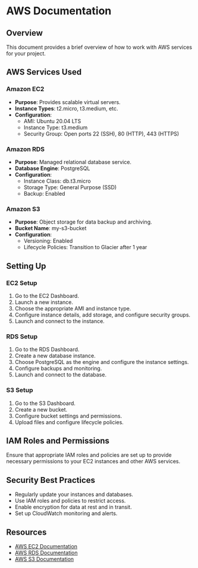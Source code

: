 # AWS Documentation

## Overview

This document provides a brief overview of how to work with AWS services for your project.

## AWS Services Used


### Amazon EC2

- **Purpose**: Provides scalable virtual servers.
- **Instance Types**: t2.micro, t3.medium, etc.
- **Configuration**: 
  - AMI: Ubuntu 20.04 LTS
  - Instance Type: t3.medium
  - Security Group: Open ports 22 (SSH), 80 (HTTP), 443 (HTTPS)

### Amazon RDS

- **Purpose**: Managed relational database service.
- **Database Engine**: PostgreSQL
- **Configuration**:
  - Instance Class: db.t3.micro
  - Storage Type: General Purpose (SSD)
  - Backup: Enabled

### Amazon S3

- **Purpose**: Object storage for data backup and archiving.
- **Bucket Name**: my-s3-bucket
- **Configuration**:
  - Versioning: Enabled
  - Lifecycle Policies: Transition to Glacier after 1 year

## Setting Up

### EC2 Setup

1. Go to the EC2 Dashboard.
2. Launch a new instance.
3. Choose the appropriate AMI and instance type.
4. Configure instance details, add storage, and configure security groups.
5. Launch and connect to the instance.

### RDS Setup

1. Go to the RDS Dashboard.
2. Create a new database instance.
3. Choose PostgreSQL as the engine and configure the instance settings.
4. Configure backups and monitoring.
5. Launch and connect to the database.

### S3 Setup

1. Go to the S3 Dashboard.
2. Create a new bucket.
3. Configure bucket settings and permissions.
4. Upload files and configure lifecycle policies.

## IAM Roles and Permissions

Ensure that appropriate IAM roles and policies are set up to provide necessary permissions to your EC2 instances and other AWS services.

## Security Best Practices

- Regularly update your instances and databases.
- Use IAM roles and policies to restrict access.
- Enable encryption for data at rest and in transit.
- Set up CloudWatch monitoring and alerts.

## Resources

- [AWS EC2 Documentation](https://docs.aws.amazon.com/ec2/index.html)
- [AWS RDS Documentation](https://docs.aws.amazon.com/rds/index.html)
- [AWS S3 Documentation](https://docs.aws.amazon.com/s3/index.html)
